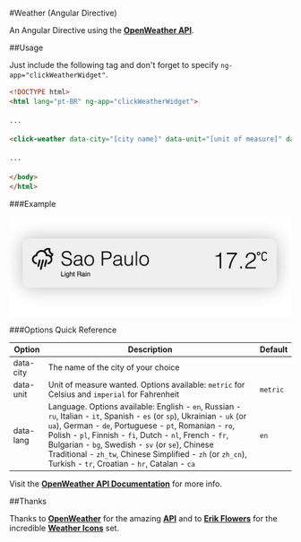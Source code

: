 #Weather (Angular Directive)

An Angular Directive using the [**OpenWeather API**](http://www.openweathermap.org/api).

##Usage

Just include the following tag and don't forget to specify `ng-app="clickWeatherWidget"`.

```html
<!DOCTYPE html>
<html lang="pt-BR" ng-app="clickWeatherWidget">

...

<click-weather data-city="[city name]" data-unit="[unit of measure]" data-lang="[language]" />

...

</body>
</html>
```

###Example

<img src="_docs/example.png" align="center" width="615"/>

###Options Quick Reference

Option | Description | Default
---|---|---
data-city | The name of the city of your choice |
data-unit | Unit of measure wanted. Options available: `metric` for Celsius and `imperial` for Fahrenheit | `metric`
data-lang | Language. Options available: English - `en`, Russian - `ru`, Italian - `it`, Spanish - `es` (or `sp`), Ukrainian - `uk` (or `ua`), German - `de`, Portuguese - `pt`, Romanian - `ro`, Polish - `pl`, Finnish - `fi`, Dutch - `nl`, French - `fr`, Bulgarian - `bg`, Swedish - `sv` (or `se`), Chinese Traditional - `zh_tw`, Chinese Simplified - `zh` (or `zh_cn`), Turkish - `tr`, Croatian - `hr`, Catalan - `ca`  | `en`

Visit the [**OpenWeather API Documentation**](http://www.openweathermap.org/api) for more info.

##Thanks

Thanks to [**OpenWeather**](http://www.openweathermap.org) for the amazing [**API**](http://www.openweathermap.org/api) and to [**Erik Flowers**](https://github.com/erikflowers) for the incredible [**Weather Icons**](https://github.com/erikflowers/weather-icons) set.
